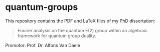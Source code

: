 # quantum-groups
This repository contains the PDF and LaTeX files of my PhD dissertation:

> Fourier analysis on the quantum E(2) group
> within an algebraic framework for quantum group duality.

Promotor: 
Prof. Dr. Alfons Van Daele

